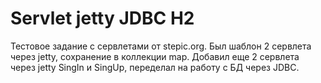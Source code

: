 # Servlet jetty JDBC H2
Тестовое задание с сервлетами от stepic.org.
Был шаблон 2 сервлета через jetty, сохранение в коллекции map.
Добавил еще 2 сервлета через jetty SingIn и SingUp, переделал на работу с БД через JDBC. 
